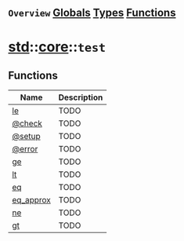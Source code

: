 ## `Overview` [Globals](./globals.md) [Types](./types.md) [Functions](./functions.md)
# [std](./../../std.md)::[core](./../core.md)::`test`
## Functions
|Name|Description|
|----|-----------|
|[le](#todo)|TODO|
|[@check](#todo)|TODO|
|[@setup](#todo)|TODO|
|[@error](#todo)|TODO|
|[ge](#todo)|TODO|
|[lt](#todo)|TODO|
|[eq](#todo)|TODO|
|[eq_approx](#todo)|TODO|
|[ne](#todo)|TODO|
|[gt](#todo)|TODO|
